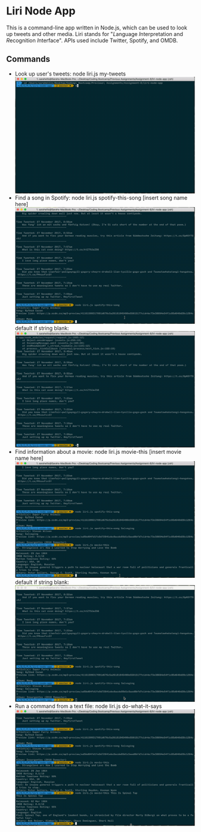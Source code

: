 # Liri Node App
This is a command-line app written in Node.js, which can be used to look up tweets and other media. Liri stands for "*L*anguage *I*nterpretation and *R*ecognition *I*nterface". APIs used include Twitter, Spotify, and OMDB.

## Commands
* Look up user's tweets:
    node liri.js my-tweets
    ![Liri Node App - Tweets](/screencaps/liri-node-app-tweets.gif?raw=true)
* Find a song in Spotify:
    node liri.js spotify-this-song [insert song name here]
    ![Liri Node App - Spotify](/screencaps/liri-node-app-spotify.gif?raw=true)
    default if string blank:
    ![Liri Node App - Spotify (default)](/screencaps/liri-node-app-spotify-default.gif?raw=true)
* Find information about a movie:
    node liri.js movie-this [insert movie name here]
    ![Liri Node App - IMDB](/screencaps/liri-node-app-imdb.gif?raw=true)
    default if string blank:
    ![Liri Node App - IMDB (default)](/screencaps/liri-node-app-imdb-default.gif?raw=true)
* Run a command from a text file:
    node liri.js do-what-it-says
    ![Liri Node App - File](/screencaps/liri-node-app-file.gif?raw=true)
